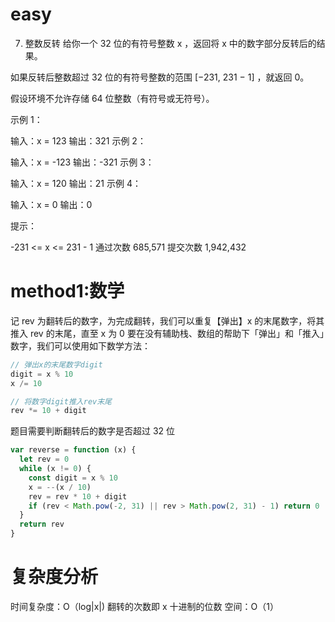 # easy

7. 整数反转
   给你一个 32 位的有符号整数 x ，返回将 x 中的数字部分反转后的结果。

如果反转后整数超过 32 位的有符号整数的范围 [−231, 231 − 1] ，就返回 0。

假设环境不允许存储 64 位整数（有符号或无符号）。

示例 1：

输入：x = 123
输出：321
示例 2：

输入：x = -123
输出：-321
示例 3：

输入：x = 120
输出：21
示例 4：

输入：x = 0
输出：0

提示：

-231 <= x <= 231 - 1
通过次数 685,571 提交次数 1,942,432

# method1:数学

记 rev 为翻转后的数字，为完成翻转，我们可以重复【弹出】x 的末尾数字，将其推入 rev 的末尾，直至 x 为 0
要在没有辅助栈、数组的帮助下「弹出」和「推入」数字，我们可以使用如下数学方法：

```js
// 弹出x的末尾数字digit
digit = x % 10
x /= 10

// 将数字digit推入rev末尾
rev *= 10 + digit
```

题目需要判断翻转后的数字是否超过 32 位

```js
var reverse = function (x) {
  let rev = 0
  while (x != 0) {
    const digit = x % 10
    x = --(x / 10)
    rev = rev * 10 + digit
    if (rev < Math.pow(-2, 31) || rev > Math.pow(2, 31) - 1) return 0
  }
  return rev
}
```

# 复杂度分析

时间复杂度：O（log|x|) 翻转的次数即 x 十进制的位数
空间：O（1）
